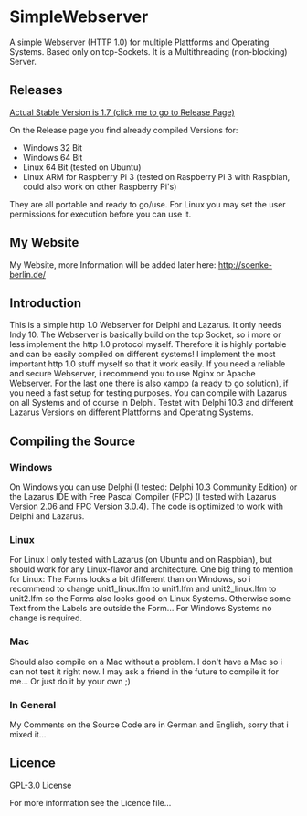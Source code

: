 # SimpleWebserver
A simple Webserver (HTTP 1.0) for multiple Plattforms and Operating Systems. Based only on tcp-Sockets. It is a Multithreading (non-blocking) Server.

## Releases
[Actual Stable Version is 1.7 (click me to go to Release Page)](https://github.com/Ydobemos/SimpleWebserver/releases/tag/1.7)

On the Release page you find already compiled Versions for:
- Windows 32 Bit
- Windows 64 Bit
- Linux 64 Bit (tested on Ubuntu)
- Linux ARM for Raspberry Pi 3 (tested on Raspberry Pi 3 with Raspbian, could also work on other Raspberry Pi's)

They are all portable and ready to go/use.
For Linux you may set the user permissions for execution before you can use it.

## My Website
My Website, more Information will be added later here:
http://soenke-berlin.de/

## Introduction
This is a simple http 1.0 Webserver for Delphi and Lazarus. It only needs Indy 10. The Webserver is basically build on the tcp Socket, so i more or less implement the http 1.0 protocol myself. Therefore it is highly portable and can be easily compiled on different systems! I implement the most important http 1.0 stuff myself so that it work easily. If you need a reliable and secure Webserver, i recommend you to use Nginx or Apache Webserver. For the last one there is also xampp (a ready to go solution), if you need a fast setup for testing purposes.
You can compile with Lazarus on all Systems and of course in Delphi.
Testet with Delphi 10.3 and different Lazarus Versions on different Plattforms and Operating Systems.


## Compiling the Source
### Windows
On Windows you can use Delphi (I tested: Delphi 10.3 Community Edition) or the Lazarus IDE with Free Pascal Compiler (FPC) (I tested with Lazarus Version 2.06 and FPC Version 3.0.4). The code is optimized to work with Delphi and Lazarus.

### Linux
For Linux I only tested with Lazarus (on Ubuntu and on Raspbian), but should work for any Linux-flavor and architecture. 
One big thing to mention for Linux: The Forms looks a bit dfifferent than on Windows, so i recommend to change 
unit1_linux.lfm  to unit1.lfm
and unit2_linux.lfm to unit2.lfm 
so the Forms also looks good on Linux Systems. Otherwise some Text from the Labels are outside the Form...
For Windows Systems no change is required.

### Mac
Should also compile on a Mac without a problem. I don't have a Mac so i can not test it right now. I may ask a friend in the future to compile it for me...
Or just do it by your own ;)

### In General
My Comments on the Source Code are in German and English, sorry that i mixed it...


## Licence
GPL-3.0 License 

For more information see the Licence file...
